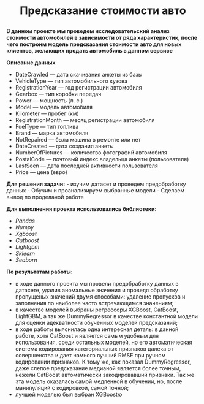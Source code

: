 # <p style="text-align: center;"> Предсказание стоимости авто </p>

**В данном проекте мы проведем исследовательский анализ стоимости автомобилей в зависимости от ряда характеристик, после чего построим модель предсказания стоимости авто для новых клиентов, желающих продать автомобиль в данном сервисе**
    
**Описание данных**
- DateCrawled — дата скачивания анкеты из базы
- VehicleType — тип автомобильного кузова
- RegistrationYear — год регистрации автомобиля
- Gearbox — тип коробки передач
- Power — мощность (л. с.)
- Model — модель автомобиля
- Kilometer — пробег (км)
- RegistrationMonth — месяц регистрации автомобиля
- FuelType — тип топлива
- Brand — марка автомобиля
- NotRepaired — была машина в ремонте или нет
- DateCreated — дата создания анкеты
- NumberOfPictures — количество фотографий автомобиля
- PostalCode — почтовый индекс владельца анкеты (пользователя)
- LastSeen — дата последней активности пользователя  
- Price — цена (евро)

**Для решения задачи:** 
    - изучим датасет и проведем предобработку данных
    - Обучим и проанализируем выбранные модели
    - Сделаем вывод по проделаной работе

**Для выполнения проекта использовались библиотеки:**  
- *Pandas*  
- *Numpy* 
- *Xgboost*  
- *Catboost*  
- *Lightgbm*  
- *Sklearn*  
- *Seaborn*  


**По результатам работы:**  
- в ходе данного проекта мы провели предобработку данных в датасете, удалив аномальные значения и проведя обработку пропущеных значений двумя способами: удаление пропусков и заполнения по наиболее часто встречающимся значениям;
- в качестве моделей выбраны регрессоры XGBoost, CatBoost, LightGBM, а так же DummyRegressor в качестве константной модели для оценки адекватности обученных моделей предсказаний;
- в ходе работы выяснилась одна интересная деталь: в данной работе, хотя CatBoost и является самым удобным для использования, среди остальных моделей, но его автоматическая система кодирования категориальных признаков далека от совершенства и дает намного лучший RMSE при ручном кодировании признаков. К тому же, как показал DummyRegressor, даже слепое предсказание медианой является более точным, нежели CatBoost автоматически закодировавший признаки. Так же эта модель оказалась самой медленной в обучении, но, после манипуляций с кодировкой, самой точной;
- лучшей моделью был выбран XGBoostю
